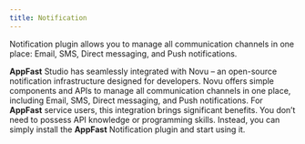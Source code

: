 ```yaml
---
title: Notification
---
```


Notification plugin allows you to manage all communication channels in one place: Email, SMS, Direct messaging, and Push notifications.

**AppFast** Studio has seamlessly integrated with Novu – an open-source notification infrastructure designed for developers. Novu offers simple components and APIs to manage all communication channels in one place, including Email, SMS, Direct messaging, and Push notifications. For **AppFast** service users, this integration brings significant benefits. You don’t need to possess API knowledge or programming skills. Instead, you can simply install the **AppFast** Notification plugin and start using it.
